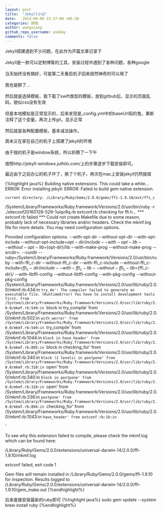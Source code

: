 ```yaml
---
layout: post
title:  "Jekyll小记"
date:   2014-09-09 22:37:00 +05:30
categories: 随笔
author: wangxiang
github_repo_username: askday
comments: false
---
```


Jekyll搭建遇到不少问题，在此作为开篇文章记录下<br/>
<br/>
Jekyll是一款可以定制博客的工具，安装过程中遇到了各种问题，各种google
<br/>
<br/>
当天始终没有搞好，可是第二天重启机子回来居然神奇的可以用了<br/>
<br/>
我也是醉了...<br/>
<br/>
然后就是选择模板，我下载了swift类型的模板，放到gitbub后，显示的页面乱码，貌似css没有生效<br/>
<br/>
但是本地模拟是正常显示的，后来发现是_config.yml中的baseUrl捣的鬼，果断注释了这个变量，再次上传git，显示正常<br/>
<br/>
然后就是各种配置模板，基本减法操作。
<br/>

<!-- more -->

周末又在家在自己的机子上搭建了jekyll的环境<br/>
<br/>
由于我的机子是window系统，所以折腾了一下午<br/>
<br/>
按照http://jekyll-windows.juthilo.com/上的步骤逐步下载安装即可。

最近由于之前办公的机子坏了，换了个机子，再次在mac上安装jekyll仍然报错

{%highlight  java%}
Building native extensions.  This could take a while...
ERROR:  Error installing jekyll:
	ERROR: Failed to build gem native extension.

    current directory: /Library/Ruby/Gems/2.0.0/gems/ffi-1.9.10/ext/ffi_c
/System/Library/Frameworks/Ruby.framework/Versions/2.0/usr/bin/ruby -r ./siteconf20160128-529-1uiqv9q.rb extconf.rb
checking for ffi.h... *** extconf.rb failed ***
Could not create Makefile due to some reason, probably lack of necessary
libraries and/or headers.  Check the mkmf.log file for more details.  You may
need configuration options.

Provided configuration options:
	--with-opt-dir
	--without-opt-dir
	--with-opt-include
	--without-opt-include=${opt-dir}/include
	--with-opt-lib
	--without-opt-lib=${opt-dir}/lib
	--with-make-prog
	--without-make-prog
	--srcdir=.
	--curdir
	--ruby=/System/Library/Frameworks/Ruby.framework/Versions/2.0/usr/bin/ruby
	--with-ffi_c-dir
	--without-ffi_c-dir
	--with-ffi_c-include
	--without-ffi_c-include=${ffi_c-dir}/include
	--with-ffi_c-lib
	--without-ffi_c-lib=${ffi_c-dir}/
	--with-libffi-config
	--without-libffi-config
	--with-pkg-config
	--without-pkg-config
/System/Library/Frameworks/Ruby.framework/Versions/2.0/usr/lib/ruby/2.0.0/mkmf.rb:434:in `try_do': The compiler failed to generate an executable file. (RuntimeError)
You have to install development tools first.
	from /System/Library/Frameworks/Ruby.framework/Versions/2.0/usr/lib/ruby/2.0.0/mkmf.rb:549:in `block in try_compile'
	from /System/Library/Frameworks/Ruby.framework/Versions/2.0/usr/lib/ruby/2.0.0/mkmf.rb:502:in `with_werror'
	from /System/Library/Frameworks/Ruby.framework/Versions/2.0/usr/lib/ruby/2.0.0/mkmf.rb:549:in `try_compile'
	from /System/Library/Frameworks/Ruby.framework/Versions/2.0/usr/lib/ruby/2.0.0/mkmf.rb:1044:in `block in have_header'
	from /System/Library/Frameworks/Ruby.framework/Versions/2.0/usr/lib/ruby/2.0.0/mkmf.rb:895:in `block in checking_for'
	from /System/Library/Frameworks/Ruby.framework/Versions/2.0/usr/lib/ruby/2.0.0/mkmf.rb:340:in `block (2 levels) in postpone'
	from /System/Library/Frameworks/Ruby.framework/Versions/2.0/usr/lib/ruby/2.0.0/mkmf.rb:310:in `open'
	from /System/Library/Frameworks/Ruby.framework/Versions/2.0/usr/lib/ruby/2.0.0/mkmf.rb:340:in `block in postpone'
	from /System/Library/Frameworks/Ruby.framework/Versions/2.0/usr/lib/ruby/2.0.0/mkmf.rb:310:in `open'
	from /System/Library/Frameworks/Ruby.framework/Versions/2.0/usr/lib/ruby/2.0.0/mkmf.rb:336:in `postpone'
	from /System/Library/Frameworks/Ruby.framework/Versions/2.0/usr/lib/ruby/2.0.0/mkmf.rb:894:in `checking_for'
	from /System/Library/Frameworks/Ruby.framework/Versions/2.0/usr/lib/ruby/2.0.0/mkmf.rb:1043:in `have_header'
	from extconf.rb:16:in `<main>'

To see why this extension failed to compile, please check the mkmf.log which can be found here:

  /Library/Ruby/Gems/2.0.0/extensions/universal-darwin-14/2.0.0/ffi-1.9.10/mkmf.log

extconf failed, exit code 1

Gem files will remain installed in /Library/Ruby/Gems/2.0.0/gems/ffi-1.9.10 for inspection.
Results logged to /Library/Ruby/Gems/2.0.0/extensions/universal-darwin-14/2.0.0/ffi-1.9.10/gem_make.out
{%endhighlight%}

后来直接安装最新的ruby即可
{%highlight  java%}
sudo gem update --system
brew install ruby
{%endhighlight%}
